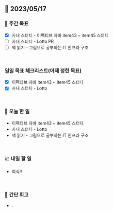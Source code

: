 ## 📅 2023/05/17


### 👏 주간 목표

- [x] 사내 스터디 - 이펙티브 자바 item43 ~ item45 스터디
- [ ] 사내 스터디 - Lotto PR
- [ ] 책 읽기 - 그림으로 공부하는 IT 인프라 구조

<br/>

### 일일 목표 체크리스트(어제 정한 목표)

- [x] 이펙티브 자바 item43 ~ item45 스터디
- [x] 사내 스터디 - Lotto

<br/>

### 💯 오늘 한 일

- 이펙티브 자바 item43 ~ item45 스터디
- 사내 스터디 - Lotto
- 책 읽기 - 그림으로 공부하는 IT 인프라 구조

<br/>

### 📈 내일 할 일

- 회식!!

<br/>

### 🤔 간단 회고

- .
 
